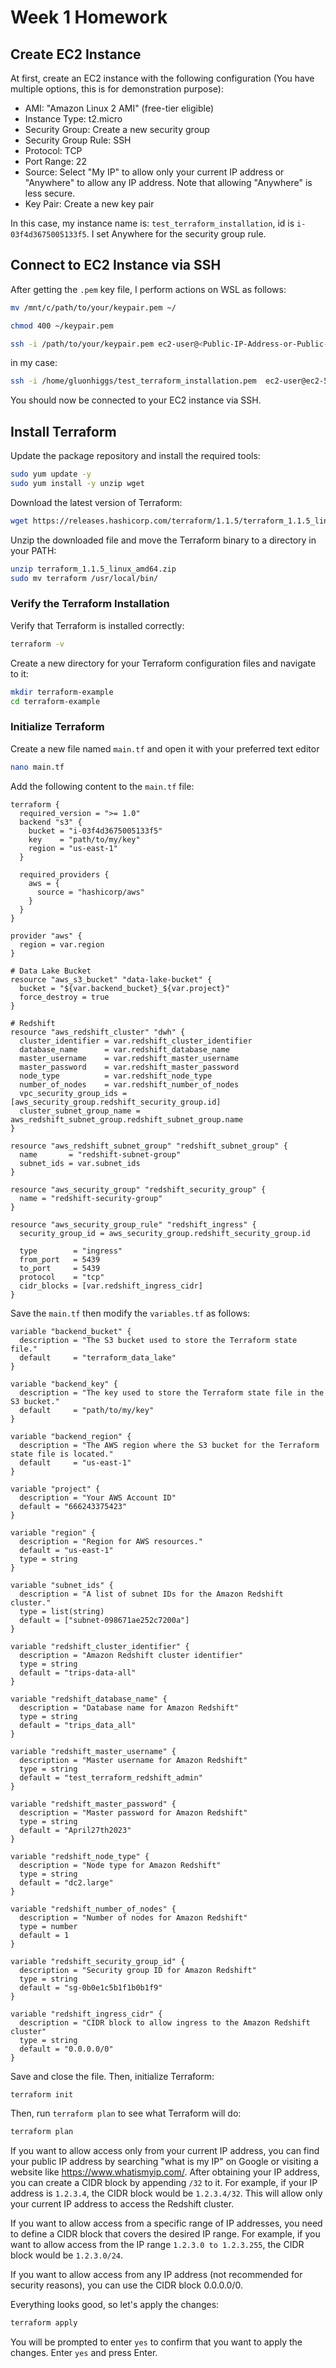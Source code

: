 # Week 1 Homework

## Create EC2 Instance
At first, create an EC2 instance with the following configuration (You have multiple options, this is for demonstration purpose):

* AMI: "Amazon Linux 2 AMI" (free-tier eligible)
* Instance Type: t2.micro
* Security Group: Create a new security group
* Security Group Rule: SSH
* Protocol: TCP
* Port Range: 22
* Source: Select "My IP" to allow only your current IP address or "Anywhere" to allow any IP address. Note that allowing "Anywhere" is less secure.
* Key Pair: Create a new key pair

In this case, my instance name is: `test_terraform_installation`, id is 
`i-03f4d3675005133f5`. I set Anywhere for the security group rule.

## Connect to EC2 Instance via SSH
After getting the `.pem` key file, I perform actions on WSL as follows:

```bash
mv /mnt/c/path/to/your/keypair.pem ~/
```
```bash
chmod 400 ~/keypair.pem
```

```bash
ssh -i /path/to/your/keypair.pem ec2-user@<Public-IP-Address-or-Public-DNS>
```
in my case:
```bash
ssh -i /home/gluonhiggs/test_terraform_installation.pem  ec2-user@ec2-54-226-58-86.compute-1.amazonaws.com
```

You should now be connected to your EC2 instance via SSH.

## Install Terraform
Update the package repository and install the required tools:

```bash
sudo yum update -y
sudo yum install -y unzip wget
```

Download the latest version of Terraform:

```bash
wget https://releases.hashicorp.com/terraform/1.1.5/terraform_1.1.5_linux_amd64.zip
```

Unzip the downloaded file and move the Terraform binary to a directory in your PATH:
```bash
unzip terraform_1.1.5_linux_amd64.zip
sudo mv terraform /usr/local/bin/
```
### Verify the Terraform Installation
Verify that Terraform is installed correctly:
```bash
terraform -v
```
Create a new directory for your Terraform configuration files and navigate to it:

```bash
mkdir terraform-example
cd terraform-example
```
### Initialize Terraform
Create a new file named `main.tf` and open it with your preferred text editor 
```bash
nano main.tf
```
Add the following content to the `main.tf` file:
```hcl
terraform {
  required_version = ">= 1.0"
  backend "s3" {
    bucket = "i-03f4d3675005133f5"
    key    = "path/to/my/key"
    region = "us-east-1"
  }

  required_providers {
    aws = {
      source = "hashicorp/aws"
    }
  }
}

provider "aws" {
  region = var.region
}

# Data Lake Bucket
resource "aws_s3_bucket" "data-lake-bucket" {
  bucket = "${var.backend_bucket}_${var.project}"
  force_destroy = true
}

# Redshift
resource "aws_redshift_cluster" "dwh" {
  cluster_identifier = var.redshift_cluster_identifier
  database_name      = var.redshift_database_name
  master_username    = var.redshift_master_username
  master_password    = var.redshift_master_password
  node_type          = var.redshift_node_type
  number_of_nodes    = var.redshift_number_of_nodes
  vpc_security_group_ids = [aws_security_group.redshift_security_group.id]
  cluster_subnet_group_name = aws_redshift_subnet_group.redshift_subnet_group.name
}

resource "aws_redshift_subnet_group" "redshift_subnet_group" {
  name       = "redshift-subnet-group"
  subnet_ids = var.subnet_ids
}

resource "aws_security_group" "redshift_security_group" {
  name = "redshift-security-group"
}

resource "aws_security_group_rule" "redshift_ingress" {
  security_group_id = aws_security_group.redshift_security_group.id

  type        = "ingress"
  from_port   = 5439
  to_port     = 5439
  protocol    = "tcp"
  cidr_blocks = [var.redshift_ingress_cidr]
}

```
Save the `main.tf` then modify the `variables.tf` as follows:
```hcl
variable "backend_bucket" {
  description = "The S3 bucket used to store the Terraform state file."
  default     = "terraform_data_lake"
}

variable "backend_key" {
  description = "The key used to store the Terraform state file in the S3 bucket."
  default     = "path/to/my/key"
}

variable "backend_region" {
  description = "The AWS region where the S3 bucket for the Terraform state file is located."
  default     = "us-east-1"
}

variable "project" {
  description = "Your AWS Account ID"
  default = "666243375423"
}

variable "region" {
  description = "Region for AWS resources."
  default = "us-east-1"
  type = string
}

variable "subnet_ids" {
  description = "A list of subnet IDs for the Amazon Redshift cluster."
  type = list(string)
  default = ["subnet-098671ae252c7200a"]
}

variable "redshift_cluster_identifier" {
  description = "Amazon Redshift cluster identifier"
  type = string
  default = "trips-data-all"
}

variable "redshift_database_name" {
  description = "Database name for Amazon Redshift"
  type = string
  default = "trips_data_all"
}

variable "redshift_master_username" {
  description = "Master username for Amazon Redshift"
  type = string
  default = "test_terraform_redshift_admin"
}

variable "redshift_master_password" {
  description = "Master password for Amazon Redshift"
  type = string
  default = "April27th2023"
}

variable "redshift_node_type" {
  description = "Node type for Amazon Redshift"
  type = string
  default = "dc2.large"
}

variable "redshift_number_of_nodes" {
  description = "Number of nodes for Amazon Redshift"
  type = number
  default = 1
}

variable "redshift_security_group_id" {
  description = "Security group ID for Amazon Redshift"
  type = string
  default = "sg-0b0e1c5b1f1b0b1f9"
}

variable "redshift_ingress_cidr" {
  description = "CIDR block to allow ingress to the Amazon Redshift cluster"
  type = string
  default = "0.0.0.0/0"
}

```
Save and close the file. Then, initialize Terraform:
```bash
terraform init
```
Then, run `terraform plan` to see what Terraform will do:
```bash
terraform plan
```

If you want to allow access only from your current IP address, you can find your public IP address by searching "what is my IP" on Google or visiting a website like https://www.whatismyip.com/. After obtaining your IP address, you can create a CIDR block by appending `/32` to it. For example, if your IP address is `1.2.3.4`, the CIDR block would be `1.2.3.4/32`. This will allow only your current IP address to access the Redshift cluster.

If you want to allow access from a specific range of IP addresses, you need to define a CIDR block that covers the desired IP range. For example, if you want to allow access from the IP range `1.2.3.0 to 1.2.3.255`, the CIDR block would be `1.2.3.0/24`.

If you want to allow access from any IP address (not recommended for security reasons), you can use the CIDR block 0.0.0.0/0.

Everything looks good, so let's apply the changes:
```bash
terraform apply
```
You will be prompted to enter `yes` to confirm that you want to apply the changes. Enter `yes` and press Enter.








